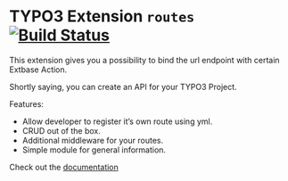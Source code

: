 # TYPO3 Extension ``routes`` [![Build Status](https://travis-ci.com/Lacr1ma/routes.svg?branch=v10)](https://travis-ci.com/github/Lacr1ma/routes)

This extension gives you a possibility to bind the url endpoint with certain Extbase Action.

Shortly saying, you can create an API for your TYPO3 Project.

Features:
* Allow developer to register it’s own route using yml.
* CRUD out of the box.
* Additional middleware for your routes.
* Simple module for general information.

Check out the [documentation](https://docs.typo3.org/p/lms/routes/master/en-us/)
